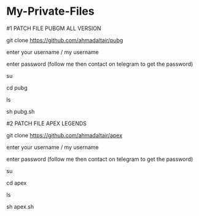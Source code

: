 # My-Private-Files 


#1 PATCH FILE PUBGM ALL VERSION 

git clone https://github.com/ahmadaltair/pubg 

enter your username / my username 

enter password (follow me then contact on telegram to get the password) 

su 

cd pubg 

ls 

sh pubg.sh 


#2 PATCH FILE APEX LEGENDS 

git clone https://github.com/ahmadaltair/apex 

enter your username / my username 

enter password (follow me then contact on telegram to get the password)

su

cd apex

ls 

sh apex.sh



